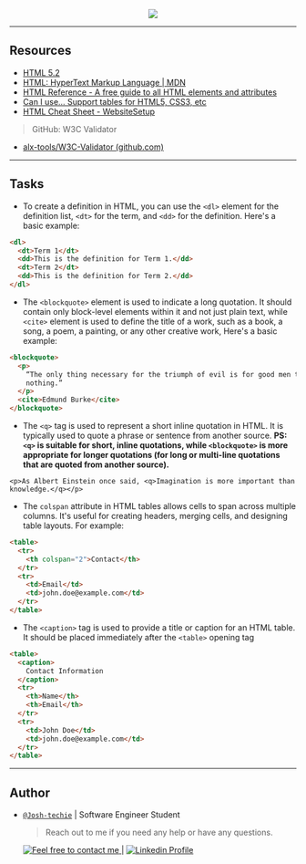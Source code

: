 <p align="center">
<img src="https://th.bing.com/th/id/OIP.EJWATaNmA6BjE2W5q956MwAAAA?pid=ImgDet&w=161&h=211&c=7">
</p>

---

<h2> Resources</h2>

- [HTML 5.2](https://intranet.alxswe.com/rltoken/3ZeSykXeV9rQhzFiW5GHcg)
- [HTML: HyperText Markup Language | MDN](https://developer.mozilla.org/en-US/docs/Web/HTML)
- [HTML Reference - A free guide to all HTML elements and attributes](https://htmlreference.io/)
- [Can I use… Support tables for HTML5, CSS3, etc](https://caniuse.com/)
- [HTML Cheat Sheet - WebsiteSetup](https://websitesetup.org/html5-cheat-sheet/)

> GitHub: W3C Validator

- [alx-tools/W3C-Validator (github.com)](https://github.com/alx-tools/W3C-Validator)

---

<h2> Tasks </h2>

- To create a definition in HTML, you can use the `<dl>` element for the definition list, `<dt>` for the term, and `<dd>` for the definition. Here's a basic example:

```html
<dl>
  <dt>Term 1</dt>
  <dd>This is the definition for Term 1.</dd>
  <dt>Term 2</dt>
  <dd>This is the definition for Term 2.</dd>
</dl>
```

- The `<blockquote>` element is used to indicate a long quotation. It should contain only block-level elements within it and not just plain text, while `<cite>` element is used to define the title of a work, such as a book, a song, a poem, a painting, or any other creative work, Here's a basic example:

```html
<blockquote>
  <p>
    “The only thing necessary for the triumph of evil is for good men to do
    nothing.”
  </p>
  <cite>Edmund Burke</cite>
</blockquote>
```

- The `<q>` tag is used to represent a short inline quotation in HTML. It is typically used to quote a phrase or sentence from another source.
  **PS: `<q>` is suitable for short, inline quotations, while `<blockquote>` is more appropriate for longer quotations (for long or multi-line quotations that are quoted from another source).**

```
<p>As Albert Einstein once said, <q>Imagination is more important than knowledge.</q></p>
```

- The `colspan` attribute in HTML tables allows cells to span across multiple columns. It's useful for creating headers, merging cells, and designing table layouts. For example:

```html
<table>
  <tr>
    <th colspan="2">Contact</th>
  </tr>
  <tr>
    <td>Email</td>
    <td>john.doe@example.com</td>
  </tr>
</table>
```

- The `<caption>` tag is used to provide a title or caption for an HTML table. It should be placed immediately after the `<table>` opening tag

```html
<table>
  <caption>
    Contact Information
  </caption>
  <tr>
    <th>Name</th>
    <th>Email</th>
  </tr>
  <tr>
    <td>John Doe</td>
    <td>john.doe@example.com</td>
  </tr>
</table>
```

---

<h2> Author </h2>

- [`@Josh-techie`](https://github.com/Josh-techie) | Software Engineer Student

  > Reach out to me if you need any help or have any questions.

  <a href="mailto:youssef.abouyahia@e-polytechnique.ma">
  	<img alt="Feel free to contact me" src="https://img.shields.io/badge/-Ask_me_anything-blue?style=flat&logo=Gmail&logoColor=white&link=mailto:youssef.abouyahia@e-polytechnique.ma&color=3d85c6" />
  </a>
  <span> | </span>
    <a href="https://www.linkedin.com/in/youssef-abouyahia/">
        <img alt="Linkedin Profile" src="https://img.shields.io/badge/-Linkedin-0072b1?style=flat&logo=Linkedin&logoColor=white&link=https://www.linkedin.com/in/youssef-abouyahia/" />
